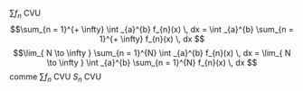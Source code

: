 $\sum f_{n}$ CVU 
$$\sum_{n = 1}^{+ \infty} \int _{a}^{b} f_{n}(x) \, dx = \int _{a}^{b} \sum_{n = 1}^{+ \infty} f_{n}(x) \, dx $$
$$\lim_{ N \to \infty } \sum_{n = 1}^{N} \int _{a}^{b} f_{n}(x) \, dx  = \lim_{ N \to \infty } \int _{a}^{b} \sum_{n = 1}^{N} f_{n}(x) \, dx $$
comme $\sum f_{n}$ CVU $S_{n}$ CVU
